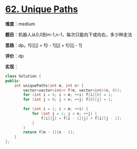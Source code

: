 # [62. Unique Paths](https://leetcode.com/problems/unique-paths/)

**难度**：medium

**题目**：机器人从0,0到m-1,n-1，每次只能向下或向右，多少种走法

**思路**：dp。f[i][j] = f[i - 1][j] + f[i][j - 1]

**评价**：dp

**实现**：

```cpp
class Solution {
public:
    int uniquePaths(int m, int n) {
        vector<vector<int>> f(m, vector<int>(n, 0));
        for (int i = 0; i < m; ++i) f[i][0] = 1;
        for (int j = 0; j < n; ++j) f[0][j] = 1;
        
        for (int i = 1; i < m; ++i) {
            for (int j = 1; j < n; ++j) {
                f[i][j] = f[i - 1][j] + f[i][j - 1];
            }
        }
        return f[m - 1][n - 1];
    }
};
```
